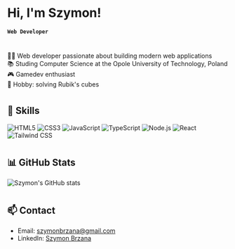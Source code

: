 # Hi, I'm Szymon!

**`Web Developer`**

#

🧑‍💻 Web developer passionate about building modern web applications<br/>
📚 Studing Computer Science at the Opole University of Technology, Poland<br/>
🎮 Gamedev enthusiast<br/>
🧩 Hobby: solving Rubik's cubes<br/>

#

## 🚀 Skills

![HTML5](https://img.shields.io/badge/HTML5-E34F26?style=for-the-badge&logo=html5&logoColor=white)
![CSS3](https://img.shields.io/badge/CSS3-1572B6?style=for-the-badge&logo=css3&logoColor=white)
![JavaScript](https://img.shields.io/badge/JavaScript-F7DF1E?style=for-the-badge&logo=javascript&logoColor=black)
![TypeScript](https://img.shields.io/badge/TypeScript-3178C6?style=for-the-badge&logo=typescript&logoColor=white)
![Node.js](https://img.shields.io/badge/Node.js-339933?style=for-the-badge&logo=nodedotjs&logoColor=white)
![React](https://img.shields.io/badge/React-20232A?style=for-the-badge&logo=react&logoColor=61DAFB)
![Tailwind CSS](https://img.shields.io/badge/Tailwind%20CSS-38B2AC?style=for-the-badge&logo=tailwind-css&logoColor=white)

#

## 📊 GitHub Stats

![Szymon's GitHub stats](https://github-readme-stats.vercel.app/api?username=Brzana&show_icons=true&theme=radical)

#

## 📫 Contact

- Email: [szymonbrzana@gmail.com](mailto:szymonbrzana@gmail.com)
- LinkedIn: [Szymon Brzana](https://www.linkedin.com/in/szymon-brzana-6a79312b9/)

#
